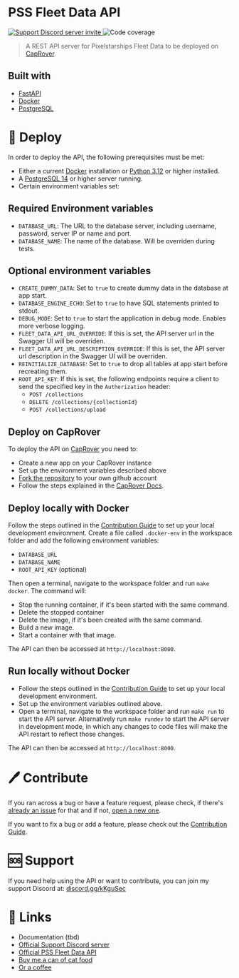 # PSS Fleet Data API

<a href="https://discord.gg/kKguSec" target="_blank">
    <img src="https://discord.com/api/guilds/565819215731228672/embed.png" alt="Support Discord server invite">
</a>
<img src="https://img.shields.io/codecov/c/github/Zukunftsmusik/pss-fleet-data-api" alt="Code coverage">

> A REST API server for Pixelstarships Fleet Data to be deployed on [CapRover](https://caprover.com/).

## Built with

- [FastAPI](https://fastapi.tiangolo.com/)
- [Docker](https://www.docker.com/)
- [PostgreSQL](https://www.postgresql.org/)

# 🚀 Deploy
In order to deploy the API, the following prerequisites must be met:

- Either a current [Docker](https://www.docker.com/) installation or [Python 3.12](https://www.python.org/downloads/) or higher installed.
- A [PostgreSQL 14](https://www.postgresql.org/) or higher server running.
- Certain environment variables set:

## Required Environment variables
- `DATABASE_URL`: The URL to the database server, including username, password, server IP or name and port.
- `DATABASE_NAME`: The name of the database. Will be overriden during tests.

## Optional environment variables
- `CREATE_DUMMY_DATA`: Set to `true` to create dummy data in the database at app start.
- `DATABASE_ENGINE_ECHO`: Set to `true` to have SQL statements printed to stdout.
- `DEBUG_MODE`: Set to `true` to start the application in debug mode. Enables more verbose logging.
- `FLEET_DATA_API_URL_OVERRIDE`: If this is set, the API server url in the Swagger UI will be overriden.
- `FLEET_DATA_API_URL_DESCRIPTION_OVERRIDE`: If this is set, the API server url description in the Swagger UI will be overriden.
- `REINITIALIZE_DATABASE`: Set to `true` to drop all tables at app start before recreating them.
- `ROOT_API_KEY`: If this is set, the following endpoints require a client to send the specified key in the `Authorization` header:
  - `POST /collections`
  - `DELETE /collections/{collectionId}`
  - `POST /collections/upload`

## Deploy on CapRover
To deploy the API on [CapRover](https://caprover.com/) you need to:
- Create a new app on your CapRover instance
- Set up the environment variables described above
- [Fork the repository](https://github.com/Zukunftsmusik/pss-fleet-data-importer/fork) to your own github account
- Follow the steps explained in the [CapRover Docs](https://caprover.com/docs/ci-cd-integration/deploy-from-github.html).

## Deploy locally with Docker
Follow the steps outlined in the [Contribution Guide](CONTRIBUTING.md) to set up your local development environment. Create a file called `.docker-env` in the workspace folder and add the following environment variables:
- `DATABASE_URL`
- `DATABASE_NAME`
- `ROOT_API_KEY` (optional)

Then open a terminal, navigate to the workspace folder and run `make docker`. The command will:
- Stop the running container, if it's been started with the same command.
- Delete the stopped container
- Delete the image, if it's been created with the same command.
- Build a new image.
- Start a container with that image.

The API can then be accessed at `http://localhost:8000`.

## Run locally without Docker
- Follow the steps outlined in the [Contribution Guide](CONTRIBUTING.md) to set up your local development environment.
- Set up the environment variables outlined above.
- Open a terminal, navigate to the workspace folder and run `make run` to start the API server. Alternatively run `make rundev` to start the API server in development mode, in which any changes to code files will make the API restart to reflect those changes.

The API can then be accessed at `http://localhost:8000`.

# 🖊️ Contribute
If you ran across a bug or have a feature request, please check, if there's [already an issue](https://github.com/Zukunftsmusik/pss-fleet-data-api/issues) for that and if not, [open a new one](https://github.com/Zukunftsmusik/pss-fleet-data-api/issues/new).

If you want to fix a bug or add a feature, please check out the [Contribution Guide](CONTRIBUTING.md).

# 🆘 Support
If you need help using the API or want to contribute, you can join my support Discord at: [discord.gg/kKguSec](https://https://discord.gg/kKguSec)

# 🔗 Links
- Documentation (tbd)
- [Official Support Discord server](https://https://discord.gg/kKguSec)
- [Official PSS Fleet Data API](https://fleetdata.dolores2.xyz)
- [Buy me a can of cat food](https://buymeacoffee.com/the_worst_pss)
- [Or a coffee](https://ko-fi.com/theworstpss)
